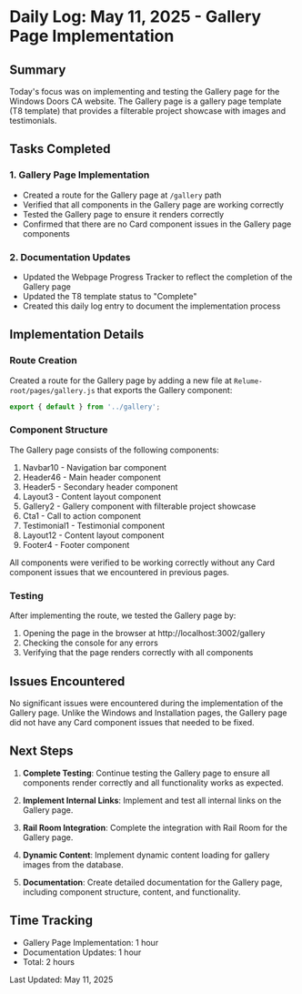 # Daily Log: May 11, 2025 - Gallery Page Implementation

## Summary

Today's focus was on implementing and testing the Gallery page for the Windows Doors CA website. The Gallery page is a gallery page template (T8 template) that provides a filterable project showcase with images and testimonials.

## Tasks Completed

### 1. Gallery Page Implementation

- Created a route for the Gallery page at `/gallery` path
- Verified that all components in the Gallery page are working correctly
- Tested the Gallery page to ensure it renders correctly
- Confirmed that there are no Card component issues in the Gallery page components

### 2. Documentation Updates

- Updated the Webpage Progress Tracker to reflect the completion of the Gallery page
- Updated the T8 template status to "Complete"
- Created this daily log entry to document the implementation process

## Implementation Details

### Route Creation

Created a route for the Gallery page by adding a new file at `Relume-root/pages/gallery.js` that exports the Gallery component:

```javascript
export { default } from '../gallery';
```

### Component Structure

The Gallery page consists of the following components:

1. Navbar10 - Navigation bar component
2. Header46 - Main header component
3. Header5 - Secondary header component
4. Layout3 - Content layout component
5. Gallery2 - Gallery component with filterable project showcase
6. Cta1 - Call to action component
7. Testimonial1 - Testimonial component
8. Layout12 - Content layout component
9. Footer4 - Footer component

All components were verified to be working correctly without any Card component issues that we encountered in previous pages.

### Testing

After implementing the route, we tested the Gallery page by:

1. Opening the page in the browser at http://localhost:3002/gallery
2. Checking the console for any errors
3. Verifying that the page renders correctly with all components

## Issues Encountered

No significant issues were encountered during the implementation of the Gallery page. Unlike the Windows and Installation pages, the Gallery page did not have any Card component issues that needed to be fixed.

## Next Steps

1. **Complete Testing**: Continue testing the Gallery page to ensure all components render correctly and all functionality works as expected.

2. **Implement Internal Links**: Implement and test all internal links on the Gallery page.

3. **Rail Room Integration**: Complete the integration with Rail Room for the Gallery page.

4. **Dynamic Content**: Implement dynamic content loading for gallery images from the database.

5. **Documentation**: Create detailed documentation for the Gallery page, including component structure, content, and functionality.

## Time Tracking

- Gallery Page Implementation: 1 hour
- Documentation Updates: 1 hour
- Total: 2 hours

Last Updated: May 11, 2025
